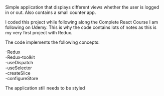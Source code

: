 Simple application that displays different views whether the user is logged in or out. Also contains a small counter app.

I coded this project while following along the Complete React Course I am following on Udemy. This is why the code contains lots of notes as this is my very first project with Redux.

The code implements the following concepts:

-Redux </br>
-Redux-toolkit </br>
-useDispatch </br>
-useSelector </br>
-createSlice </br>
-configureStore </br>


The application still needs to be styled
